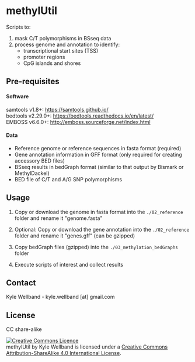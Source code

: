 # methylUtil

Scripts to:  
1) mask C/T polymorphisms in BSseq data 
2) process genome and annotation to identify:
   - transcriptional start sites (TSS)
   - promoter regions
   - CpG islands and shores

## Pre-requisites

#### Software

samtools v1.8+: https://samtools.github.io/  
bedtools v2.29.0+: https://bedtools.readthedocs.io/en/latest/  
EMBOSS v6.6.0+: http://emboss.sourceforge.net/index.html  

#### Data

- Reference genome or reference sequences in fasta format (required)
- Gene annotation information in GFF format (only required for creating accessory BED files)
- BSseq results in bedGraph format (similar to that output by Bismark or MethylDackel)
- BED file of C/T and A/G SNP polymorphisms 

## Usage

1) Copy or download the genome in fasta format into the `./02_reference` folder and rename it "genome.fasta"

2) Optional: Copy or download the gene annotation into the `./02_reference` folder and rename it "genes.gff" (can be gzipped)

3) Copy bedGraph files (gzipped) into the `./03_methylation_bedGraphs` folder 

4) Execute scripts of interest and collect results

## Contact

Kyle Wellband - kyle.wellband [at] gmail.com

## License

CC share-alike

<a rel="license" href="http://creativecommons.org/licenses/by-sa/4.0/"><img alt="Creative Commons Licence" style="border-width:0" src="https://i.creativecommons.org/l/by-sa/4.0/88x31.png" /></a><br /><span xmlns:dct="http://purl.org/dc/terms/" property="dct:title">methylUtil</span> by <span xmlns:cc="http://creativecommons.org/ns#" property="cc:attributionName">Kyle Wellband</span> is licensed under a <a rel="license" href="http://creativecommons.org/licenses/by-sa/4.0/">Creative Commons Attribution-ShareAlike 4.0 International License</a>.
